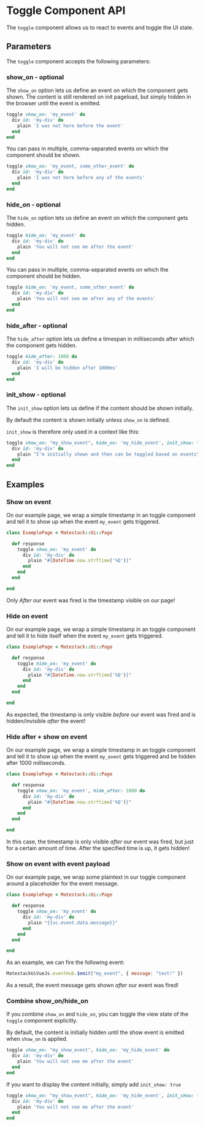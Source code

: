 # Toggle Component API

The `toggle` component allows us to react to events and toggle the UI state.

## Parameters

The `toggle` component accepts the following parameters:

### show\_on - optional

The `show_on` option lets us define an event on which the component gets shown. The content is still rendered on init pageload, but simply hidden in the browser until the event is emitted.

```ruby
toggle show_on: 'my_event' do
  div id: 'my-div' do
    plain 'I was not here before the event'
  end
end
```

You can pass in multiple, comma-separated events on which the component should be shown.

```ruby
toggle show_on: 'my_event, some_other_event' do
  div id: 'my-div' do
    plain 'I was not here before any of the events'
  end
end
```

### hide\_on - optional

The `hide_on` option lets us define an event on which the component gets hidden.

```ruby
toggle hide_on: 'my_event' do
  div id: 'my-div' do
    plain 'You will not see me after the event'
  end
end
```

You can pass in multiple, comma-separated events on which the component should be hidden.

```ruby
toggle hide_on: 'my_event, some_other_event' do
  div id: 'my-div' do
    plain 'You will not see me after any of the events'
  end
end
```

### hide\_after - optional

The `hide_after` option lets us define a timespan in milliseconds after which the component gets hidden.

```ruby
toggle hide_after: 1000 do
  div id: 'my-div' do
    plain 'I will be hidden after 1000ms'
  end
end
```

### init\_show - optional

The `init_show` option lets us define if the content should be shown initially.

By default the content is shown initially unless `show_on` is defined.

`init_show` is therefore only used in a context like this:

```ruby
toggle show_on: "my_show_event", hide_on: 'my_hide_event', init_show: true do
  div id: 'my-div' do
    plain "I'm initially shown and then can be toggled based on events"
  end
end
```

## Examples

### Show on event

On our example page, we wrap a simple timestamp in an toggle component and tell it to show up when the event `my_event` gets triggered.

```ruby
class ExamplePage < Matestack::Ui::Page

  def response
    toggle show_on: 'my_event' do
      div id: 'my-div' do
        plain "#{DateTime.now.strftime('%Q')}"
      end
    end
  end

end
```

Only _After_ our event was fired is the timestamp visible on our page!

### Hide on event

On our example page, we wrap a simple timestamp in an toggle component and tell it to hide itself when the event `my_event` gets triggered.

```ruby
class ExamplePage < Matestack::Ui::Page

  def response
    toggle hide_on: 'my_event' do
      div id: 'my-div' do
        plain "#{DateTime.now.strftime('%Q')}"
      end
    end
  end

end
```

As expected, the timestamp is only visible _before_ our event was fired and is hidden/invisible _after_ the event!

### Hide after + show on event

On our example page, we wrap a simple timestamp in an toggle component and tell it to show up when the event `my_event` gets triggered and be hidden after 1000 milliseconds.

```ruby
class ExamplePage < Matestack::Ui::Page

  def response
    toggle show_on: 'my_event', hide_after: 1000 do
      div id: 'my-div' do
        plain "#{DateTime.now.strftime('%Q')}"
      end
    end
  end

end
```

In this case, the timestamp is only visible _after_ our event was fired, but just for a certain amount of time. After the specified time is up, it gets hidden!

### Show on event with event payload

On our example page, we wrap some plaintext in our toggle component around a placeholder for the event message.

```ruby
class ExamplePage < Matestack::Ui::Page

  def response
    toggle show_on: 'my_event' do
      div id: 'my-div' do
        plain "{{vc.event.data.message}}"
      end
    end
  end

end
```

As an example, we can fire the following event:

```javascript
MatestackUiVueJs.eventHub.$emit("my_event", { message: "test!" })
```

As a result, the event message gets shown _after_ our event was fired!

### Combine show\_on/hide\_on

If you combine `show_on` and `hide_on`, you can toggle the view state of the `toggle` component explicitly.

By default, the content is initially hidden until the show event is emitted when `show_on` is applied.

```ruby
toggle show_on: "my_show_event", hide_on: 'my_hide_event' do
  div id: 'my-div' do
    plain 'You will not see me after the event'
  end
end
```

If you want to display the content initially, simply add `init_show: true`

```ruby
toggle show_on: "my_show_event", hide_on: 'my_hide_event', init_show: true do
  div id: 'my-div' do
    plain 'You will not see me after the event'
  end
end
```
